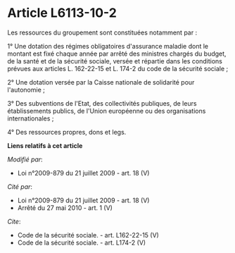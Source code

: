 # Article L6113-10-2

Les ressources du groupement sont constituées notamment par : 

1° Une dotation des régimes obligatoires d'assurance maladie dont le montant est fixé chaque année par arrêté des ministres
chargés du budget, de la santé et de la sécurité sociale, versée et répartie dans les conditions prévues aux articles L.
162-22-15 et L. 174-2 du code de la sécurité sociale ; 

2° Une dotation versée par la Caisse nationale de solidarité pour l'autonomie ; 

3° Des subventions de l'Etat, des collectivités publiques, de leurs établissements publics, de l'Union européenne ou des
organisations internationales ; 

4° Des ressources propres, dons et legs.

**Liens relatifs à cet article**

_Modifié par_:

  - Loi n°2009-879 du 21 juillet 2009 - art. 18 (V)

_Cité par_:

  - Loi n°2009-879 du 21 juillet 2009 - art. 18 (V)
  - Arrêté du 27 mai 2010 - art. 1 (V)

_Cite_:

  - Code de la sécurité sociale. - art. L162-22-15 (V)
  - Code de la sécurité sociale. - art. L174-2 (V)
